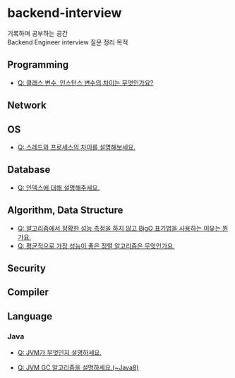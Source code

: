 # backend-interview
기록하며 공부하는 공간  
Backend Engineer interview 질문 정리 목적

## Programming
* [Q: 클래스 변수, 인스턴스 변수의 차이는 무엇인가요?](Programming/variables/class-instance-vars.md)

## Network

## OS
* [Q: 스레드와 프로세스의 차이를 설명해보세요.](OperatingSystem/ThreadProcess/thread_process.md)

## Database
* [Q: 인덱스에 대해 설명해주세요.](Database/Index/index.md)  

## Algorithm, Data Structure
* [Q: 알고리즘에서 정확한 성능 측정을 하지 않고 BigO 표기법을 사용하는 이유는 뭔가요.](Algorithm/Complexity/bigO.md)
* [Q: 평균적으로 가장 성능이 좋은 정렬 알고리즘은 무엇인가요.](Algorithm/Sorting/bestAverageCase.md)
## Security

## Compiler

## Language
### Java
* [Q: JVM가 무엇인지 설명하세요.](Language/Java/JVM.md)

* [Q: JVM GC 알고리즘을 설명하세요.(~Java8)](Language/Java/JVM-GC.md)


